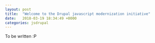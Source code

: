 ```yaml
---
layout: post
title:  "Welcome to the Drupal javascript modernization initiative"
date:   2018-03-19 18:34:49 +0000
categories: jsdrupal
---
```


To be written :P
